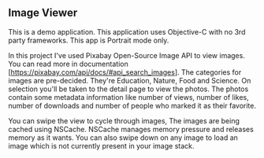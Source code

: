 ## Image Viewer

This is a demo application. This application uses Objective-C with no 3rd party frameworks. This app is Portrait mode only.

In this project I've used Pixabay Open-Source Image API to view images. You can read more in documentation [https://pixabay.com/api/docs/#api_search_images]. The categories for images are pre-decided. They're Education, Nature, Food and Science. On selection you'll be taken to the detail page to view the photos. The photos contain some metadata information like number of views, number of likes, number of downloads and number of people who marked it as their favorite. 

You can swipe the view to cycle through images, The images are being cached using NSCache. NSCache manages memory pressure and releases memory as it wants. You can also swipe down on any image to load an image which is not currently present in your image stack. 
